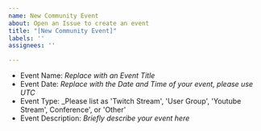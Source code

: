 ```yaml
---
name: New Community Event
about: Open an Issue to create an event
title: "[New Community Event]"
labels: ''
assignees: ''

---
```


- Event Name: _Replace with an Event Title_
- Event Date: _Replace with the Date and Time of your event, please use UTC_
- Event Type: _Please list as 'Twitch Stream', 'User Group', 'Youtube Stream', Conference', or 'Other'
- Event Description: _Briefly describe your event here_
